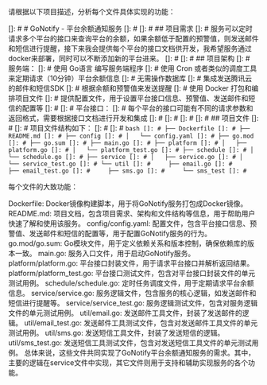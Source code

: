 请根据以下项目描述，分析每个文件具体实现的功能：


[]: # # GoNotify - 平台余额通知服务
[]: # 
[]: # ## 项目需求
[]: # 服务可以定时请求多个平台的接口来查询平台的余额，如果余额低于配置的预警值，则发送邮件和短信进行提醒，接下来我会提供每个平台的接口文档供开发，我希望服务通过docker来部署，同时可以不断添加新的平台进来。
[]: # 
[]: # ## 项目架构
[]: # 服务端：
[]: # 使用 Go语言 编写服务端程序
[]: # 使用 Cron 或者类似的调度工具来定期请求（10分钟）平台余额信息
[]: # 无需操作数据库
[]: # 集成发送腾讯云的邮件和短信SDK
[]: # 根据余额和预警值来发送提醒
[]: # 使用 Docker 打包和编排项目文件
[]: # 提供配置文件，用于设置平台接口信息、预警值、发送邮件和短信的配置等
[]: # 
[]: # 平台接口：
[]: # 每个平台的接口可能有不同的请求参数和返回格式，需要根据接口文档进行开发和集成
[]: # 
[]: # 
[]: # 
[]: # ## 项目文件
[]: # 
[]: # 项目文件结构如下：
[]: # 
[]: # ```bash
[]: # ├── Dockerfile
[]: # ├── README.md
[]: # ├── config
[]: # │   └── config.yaml
[]: # ├── go.mod
[]: # ├── go.sum
[]: # ├── main.go
[]: # ├── platform
[]: # │   ├── platform.go
[]: # │   └── platform_test.go
[]: # ├── schedule
[]: # │   └── schedule.go
[]: # ├── service
[]: # │   ├── service.go
[]: # │   └── service_test.go
[]: # └── util
[]: #     ├── email.go
[]: #     ├── email_test.go
[]: #     ├── sms.go
[]: #     └── sms_test
[]: # ```

每个文件的大致功能：

Dockerfile: Docker镜像构建脚本，用于将GoNotify服务打包成Docker镜像。
README.md: 项目文档，包含项目需求、架构和文件结构等信息，用于帮助用户快速了解和使用该服务。
config/config.yaml: 配置文件，包含平台接口信息、预警值、发送邮件和短信的配置等，用于配置GoNotify服务的行为。
go.mod/go.sum: Go模块文件，用于定义依赖关系和版本控制，确保依赖库的版本一致。
main.go: 服务入口文件，用于启动GoNotify服务。
platform/platform.go: 平台接口封装文件，用于请求平台接口并解析返回结果。
platform/platform_test.go: 平台接口测试文件，包含对平台接口封装文件的单元测试用例。
schedule/schedule.go: 定时任务调度文件，用于定期请求平台余额信息。
service/service.go: 服务逻辑文件，包含服务的核心逻辑，如发送邮件和短信进行提醒等。
service/service_test.go: 服务逻辑测试文件，包含对服务逻辑文件的单元测试用例。
util/email.go: 发送邮件工具文件，封装了发送邮件的逻辑。
util/email_test.go: 发送邮件工具测试文件，包含对发送邮件工具文件的单元测试用例。
util/sms.go: 发送短信工具文件，封装了发送短信的逻辑。
util/sms_test.go: 发送短信工具测试文件，包含对发送短信工具文件的单元测试用例。
总体来说，这些文件共同实现了GoNotify平台余额通知服务的需求。其中，主要的逻辑在service文件中实现，其它文件则用于支持和辅助实现服务的各个功能。
